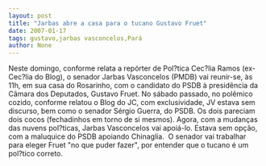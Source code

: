 ```yaml
---
layout: post
title: "Jarbas abre a casa para o tucano Gustavo Fruet"
date: 2007-01-17
tags: gustavo,jarbas vasconcelos,Pará
author: None
---
```

Neste domingo, conforme relata a repórter de Pol?tica Cec?lia Ramos (ex-Cec?lia do Blog), o senador Jarbas Vasconcelos (PMDB) vai reunir-se, às 11h, em sua casa do Rosarinho, com o candidato do PSDB à presidência da Câmara dos Deputados, Gustavo Fruet.
No sábado passado, no polêmico cozido, conforme relatou o Blog do JC,&nbsp;com&nbsp;exclusividade,&nbsp;JV estava sem discurso, bem como o senador Sérgio Guerra, do PSDB. Os dois pareciam dois cocos (fechadinhos em torno de si mesmos).
Agora, com a mudanças das nuvens pol?ticas,&nbsp;Jarbas Vasconcelos vai apoiá-lo.&nbsp;Estava sem opção, com a maluquice do PSDB apoiando Chinaglia.&nbsp;
O senador vai trabalhar para eleger Fruet \"no que puder fazer\", por entender que o tucano&nbsp;é um pol?tico correto. 